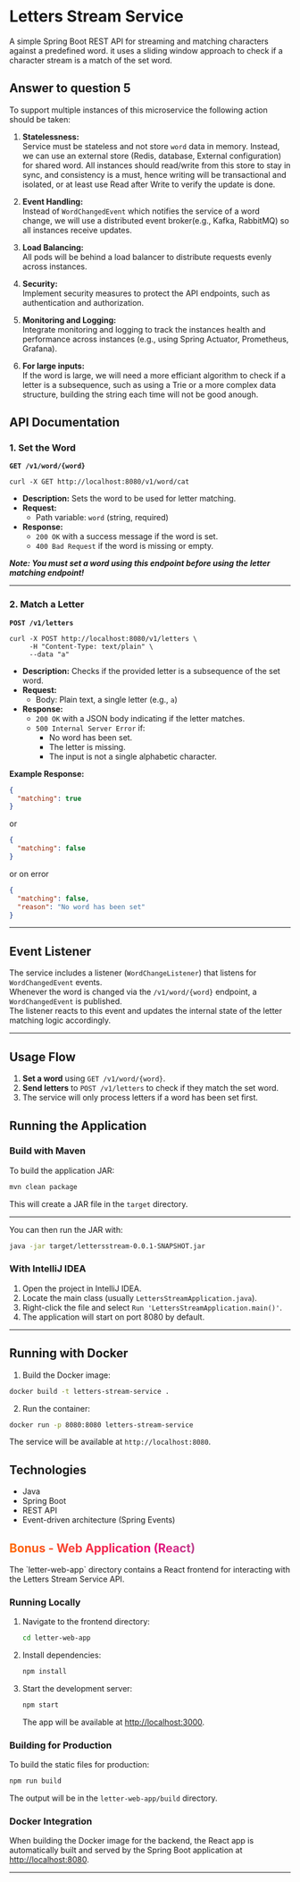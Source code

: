 # Letters Stream Service

A simple Spring Boot REST API for streaming and matching characters against a predefined word.
it uses a sliding window approach to check if a character stream is a match of the set word.

## Answer to question 5

To support multiple instances of this microservice the following action should be taken:

1. **Statelessness:**  
   Service must be stateless and not store `word` data in memory. Instead, we can use an external store (Redis, database, External configuration) for shared word.
   All instances should read/write from this store to stay in sync, and consistency is a must, hence writing will be transactional and isolated, or at least use Read after
   Write to verify the update is done.

2. **Event Handling:**  
   Instead of `WordChangedEvent` which notifies the service of a word change, we will use a distributed event broker(e.g., Kafka, RabbitMQ) so all instances receive updates.

3. **Load Balancing:**  
   All pods will be behind a load balancer to distribute requests evenly across instances.

4. **Security:**  
   Implement security measures to protect the API endpoints, such as authentication and authorization.

5. **Monitoring and Logging:**  
   Integrate monitoring and logging to track the instances health and performance across instances (e.g., using Spring Actuator, Prometheus, Grafana).

6. **For large inputs:**  
   If the word is large, we will need a more efficiant algorithm to check if a letter is a subsequence, such as using a Trie or a more complex data structure, building the string each time will not be good anough.

## API Documentation
### 1. Set the Word

**`GET /v1/word/{word}`**

```shell
curl -X GET http://localhost:8080/v1/word/cat
```

- **Description:** Sets the word to be used for letter matching.
- **Request:**
    - Path variable: `word` (string, required)
- **Response:**
    - `200 OK` with a success message if the word is set.
    - `400 Bad Request` if the word is missing or empty.

**_Note: You must set a word using this endpoint before using the letter matching endpoint!_**

---

### 2. Match a Letter

**`POST /v1/letters`**

```shell
curl -X POST http://localhost:8080/v1/letters \
     -H "Content-Type: text/plain" \
     --data "a"
```

- **Description:** Checks if the provided letter is a subsequence of the set word.
- **Request:**
    - Body: Plain text, a single letter (e.g., `a`)
- **Response:**
    - `200 OK` with a JSON body indicating if the letter matches.
    - `500 Internal Server Error` if:
        - No word has been set.
        - The letter is missing.
        - The input is not a single alphabetic character.

**Example Response:**

```json
{
  "matching": true
}
```
or
```json
{
  "matching": false
}
```

or on error

```json
{
  "matching": false,
  "reason": "No word has been set"
}
```

---

## Event Listener

The service includes a listener (`WordChangeListener`) that listens for `WordChangedEvent` events.  
Whenever the word is changed via the `/v1/word/{word}` endpoint, a `WordChangedEvent` is published.  
The listener reacts to this event and updates the internal state of the letter matching logic accordingly.

---

## Usage Flow

1. **Set a word** using `GET /v1/word/{word}`.
2. **Send letters** to `POST /v1/letters` to check if they match the set word.
3. The service will only process letters if a word has been set first.



## Running the Application

### Build with Maven

To build the application JAR:

```sh
mvn clean package
```

This will create a JAR file in the `target` directory.

---

You can then run the JAR with:

```sh
java -jar target/lettersstream-0.0.1-SNAPSHOT.jar
```

### With IntelliJ IDEA

1. Open the project in IntelliJ IDEA.
2. Locate the main class (usually `LettersStreamApplication.java`).
3. Right-click the file and select `Run 'LettersStreamApplication.main()'`.
4. The application will start on port 8080 by default.

---

## Running with Docker

1. Build the Docker image:

```sh
docker build -t letters-stream-service .
```

2. Run the container:

```sh
docker run -p 8080:8080 letters-stream-service
```

The service will be available at `http://localhost:8080`.

## Technologies

- Java
- Spring Boot
- REST API
- Event-driven architecture (Spring Events)



<h2 style="background: linear-gradient(90deg, #ff6a00, #ee0979, #50c9c3); -webkit-background-clip: text; color: transparent; background-clip: text;">
  Bonus - Web Application (React)
</h2>
The `letter-web-app` directory contains a React frontend for interacting with the Letters Stream Service API.

### Running Locally

1. Navigate to the frontend directory:
   ```sh
   cd letter-web-app
   ```
2. Install dependencies:
   ```sh
   npm install
   ```
3. Start the development server:
   ```sh
   npm start
   ```
   The app will be available at [http://localhost:3000](http://localhost:3000).

### Building for Production

To build the static files for production:

```sh
npm run build
```

The output will be in the `letter-web-app/build` directory.

### Docker Integration

When building the Docker image for the backend, the React app is automatically built and served by the Spring Boot application
at [http://localhost:8080](http://localhost:8080).

---
